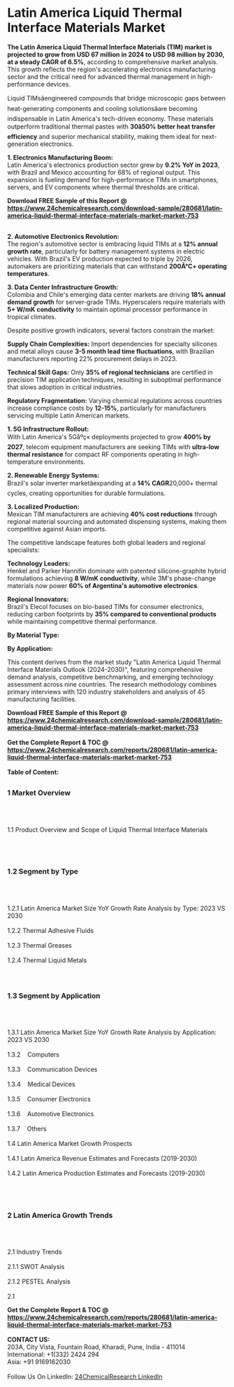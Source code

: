 <h1>Latin America Liquid Thermal Interface Materials Market</h1><p><strong>The Latin America Liquid Thermal Interface Materials (TIM) market is projected to grow from USD 67 million in 2024 to USD 98 million by 2030, at a steady CAGR of 6.5%</strong>, according to comprehensive market analysis. This growth reflects the region's accelerating electronics manufacturing sector and the critical need for advanced thermal management in high-performance devices.</p><p>Liquid TIMsâengineered compounds that bridge microscopic gaps between heat-generating components and cooling solutionsâare becoming indispensable in Latin America's tech-driven economy. These materials outperform traditional thermal pastes with <strong>30â50% better heat transfer efficiency</strong> and superior mechanical stability, making them ideal for next-generation electronics.</p><p><strong>1. Electronics Manufacturing Boom:</strong><br>
Latin America's electronics production sector grew by <strong>9.2% YoY in 2023</strong>, with Brazil and Mexico accounting for 68% of regional output. This expansion is fueling demand for high-performance TIMs in smartphones, servers, and EV components where thermal thresholds are critical.</p><div><b>Download FREE Sample of this Report @ 
            <a href="https://www.24chemicalresearch.com/download-sample/280681/latin-america-liquid-thermal-interface-materials-market-market-753">
            https://www.24chemicalresearch.com/download-sample/280681/latin-america-liquid-thermal-interface-materials-market-market-753</a></b></div><br><p><strong>2. Automotive Electronics Revolution:</strong><br>
The region's automotive sector is embracing liquid TIMs at a <strong>12% annual growth rate</strong>, particularly for battery management systems in electric vehicles. With Brazil's EV production expected to triple by 2026, automakers are prioritizing materials that can withstand <strong>200Â°C+ operating temperatures</strong>.</p><p><strong>3. Data Center Infrastructure Growth:</strong><br>
Colombia and Chile's emerging data center markets are driving <strong>18% annual demand growth</strong> for server-grade TIMs. Hyperscalers require materials with <strong>5+ W/mK conductivity</strong> to maintain optimal processor performance in tropical climates.</p><p>Despite positive growth indicators, several factors constrain the market:</p><p><strong>Supply Chain Complexities:</strong> Import dependencies for specialty silicones and metal alloys cause <strong>3-5 month lead time fluctuations</strong>, with Brazilian manufacturers reporting 22% procurement delays in 2023.</p><p><strong>Technical Skill Gaps:</strong> Only <strong>35% of regional technicians</strong> are certified in precision TIM application techniques, resulting in suboptimal performance that slows adoption in critical industries.</p><p><strong>Regulatory Fragmentation:</strong> Varying chemical regulations across countries increase compliance costs by <strong>12-15%</strong>, particularly for manufacturers servicing multiple Latin American markets.</p><p><strong>1. 5G Infrastructure Rollout:</strong><br>
With Latin America's 5Gåºç« deployments projected to grow <strong>400% by 2027</strong>, telecom equipment manufacturers are seeking TIMs with <strong>ultra-low thermal resistance</strong> for compact RF components operating in high-temperature environments.</p><p><strong>2. Renewable Energy Systems:</strong><br>
Brazil's solar inverter marketâexpanding at a <strong>14% CAGR</strong>20,000+ thermal cycles, creating opportunities for durable formulations.</p><p><strong>3. Localized Production:</strong><br>
Mexican TIM manufacturers are achieving <strong>40% cost reductions</strong> through regional material sourcing and automated dispensing systems, making them competitive against Asian imports.</p><p>The competitive landscape features both global leaders and regional specialists:</p><p><strong>Technology Leaders:</strong><br>
Henkel and Parker Hannifin dominate with patented silicone-graphite hybrid formulations achieving <strong>8 W/mK conductivity</strong>, while 3M's phase-change materials now power <strong>60% of Argentina's automotive electronics</strong>.</p><p><strong>Regional Innovators:</strong><br>
Brazil's Elecol focuses on bio-based TIMs for consumer electronics, reducing carbon footprints by <strong>35% compared to conventional products</strong> while maintaining competitive thermal performance.</p><p><strong>By Material Type:</strong></p><p><strong>By Application:</strong></p><p>This content derives from the market study "Latin America Liquid Thermal Interface Materials Outlook (2024-2030)", featuring comprehensive demand analysis, competitive benchmarking, and emerging technology assessment across nine countries. The research methodology combines primary interviews with 120 industry stakeholders and analysis of 45 manufacturing facilities.</p><div><b>Download FREE Sample of this Report @ 
            <a href="https://www.24chemicalresearch.com/download-sample/280681/latin-america-liquid-thermal-interface-materials-market-market-753">
            https://www.24chemicalresearch.com/download-sample/280681/latin-america-liquid-thermal-interface-materials-market-market-753</a></b></div><br><div><b>Get the Complete Report & TOC @ 
            <a href="https://www.24chemicalresearch.com/reports/280681/latin-america-liquid-thermal-interface-materials-market-market-753">
            https://www.24chemicalresearch.com/reports/280681/latin-america-liquid-thermal-interface-materials-market-market-753</a></b></div><br>
            <b>Table of Content:</b><p><h2><span style="font-size:16px"><strong>1 Market Overview&nbsp;&nbsp; &nbsp;</strong></span></h2><br />
<br />
<p>1.1 Product Overview and Scope of Liquid Thermal Interface Materials&nbsp;</p><br />
<br />
<h2><strong><span style="font-size:16px">1.2 Segment by Type&nbsp;&nbsp; &nbsp;</span></strong></h2><br />
<br />
<p>1.2.1 Latin America Market Size YoY Growth Rate Analysis by Type: 2023 VS 2030&nbsp;&nbsp; &nbsp;<br /><br />
1.2.2 Thermal Adhesive Fluids&nbsp;&nbsp; &nbsp;<br /><br />
1.2.3 Thermal Greases<br /><br />
1.2.4 Thermal Liquid Metals<br /><br />
<br />
<h2><span style="font-size:16px"><strong>1.3 Segment by Application&nbsp;&nbsp;</strong></span></h2><br />
<br />
<p>1.3.1 Latin America Market Size YoY Growth Rate Analysis by Application: 2023 VS 2030&nbsp;&nbsp; &nbsp;<br /><br />
1.3.2&nbsp;&nbsp; &nbsp;Computers<br /><br />
1.3.3&nbsp;&nbsp; &nbsp;Communication Devices<br /><br />
1.3.4&nbsp;&nbsp; &nbsp;Medical Devices<br /><br />
1.3.5&nbsp;&nbsp; &nbsp;Consumer Electronics<br /><br />
1.3.6&nbsp;&nbsp; &nbsp;Automotive Electronics<br /><br />
1.3.7&nbsp;&nbsp; &nbsp;Others<br /><br />
1.4 Latin America Market Growth Prospects&nbsp;&nbsp; &nbsp;<br /><br />
1.4.1 Latin America Revenue Estimates and Forecasts (2019-2030)&nbsp;&nbsp; &nbsp;<br /><br />
1.4.2 Latin America Production Estimates and Forecasts (2019-2030)&nbsp;&nbsp;</p><br />
<br />
<h2><span style="font-size:16px"><strong>2 Latin America Growth Trends&nbsp;&nbsp; &nbsp;</strong></span></h2><br />
<br />
<p>2.1 Industry Trends&nbsp;&nbsp; &nbsp;<br /><br />
2.1.1 SWOT Analysis&nbsp;&nbsp; &nbsp;<br /><br />
2.1.2 PESTEL Analysis&nbsp;&nbsp; &nbsp;<br /><br />
2.1</p><div><b>Get the Complete Report & TOC @ 
            <a href="https://www.24chemicalresearch.com/reports/280681/latin-america-liquid-thermal-interface-materials-market-market-753">
            https://www.24chemicalresearch.com/reports/280681/latin-america-liquid-thermal-interface-materials-market-market-753</a></b></div><br><b>CONTACT US:</b><br>
            203A, City Vista, Fountain Road, Kharadi, Pune, India - 411014<br>
            International: +1(332) 2424 294<br>
            Asia: +91 9169162030 <br><br>
            Follow Us On LinkedIn: <a href="https://www.linkedin.com/company/24chemicalresearch/">24ChemicalResearch LinkedIn</a>